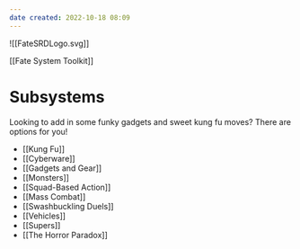 ```yaml
---
date created: 2022-10-18 08:09
---
```


![[FateSRDLogo.svg]]

[[Fate System Toolkit]]

# Subsystems

Looking to add in some funky gadgets and sweet kung fu moves? There are options for you!

- [[Kung Fu]]
- [[Cyberware]]
- [[Gadgets and Gear]]
- [[Monsters]]
- [[Squad-Based Action]]
- [[Mass Combat]]
- [[Swashbuckling Duels]]
- [[Vehicles]]
- [[Supers]]
- [[The Horror Paradox]]

